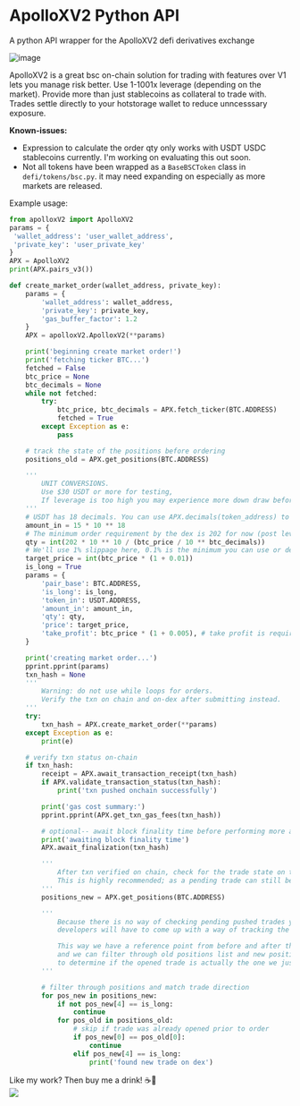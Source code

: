 # ApolloXV2 Python API
 A python API wrapper for the ApolloXV2 defi derivatives exchange

![image](https://github.com/RoscoeTheDog/ApolloXV2-Python-API/assets/54086262/d810942f-c0bb-4610-ac65-32727fd07a43)

ApolloXV2 is a great bsc on-chain solution for trading with features over V1 lets you manage risk better. Use 1-1001x leverage (depending on the market). Provide more than just stablecoins as collateral to trade with. Trades settle directly to your hotstorage wallet to reduce unncesssary exposure.

**Known-issues:**
+ Expression to calculate the order qty only works with USDT USDC stablecoins currently. I'm working on evaluating this out soon.
+ Not all tokens have been wrapped as a `BaseBSCToken` class in `defi/tokens/bsc.py`. it may need expanding on especially as more markets are released.

 
Example usage:
```python
from apolloxV2 import ApolloXV2
params = {
 'wallet_address': 'user_wallet_address',
 'private_key': 'user_private_key'
}
APX = ApolloXV2
print(APX.pairs_v3())

def create_market_order(wallet_address, private_key):
    params = {
        'wallet_address': wallet_address,
        'private_key': private_key,
        'gas_buffer_factor': 1.2
    }
    APX = apolloxV2.ApolloxV2(**params)

    print('beginning create market order!')
    print('fetching ticker BTC...')
    fetched = False
    btc_price = None
    btc_decimals = None
    while not fetched:
        try:
            btc_price, btc_decimals = APX.fetch_ticker(BTC.ADDRESS)
            fetched = True
        except Exception as e:
            pass

    # track the state of the positions before ordering
    positions_old = APX.get_positions(BTC.ADDRESS)

    '''
        UNIT CONVERSIONS.
        Use $30 USDT or more for testing,
        If leverage is too high you may experience more down draw before closing.
    '''
    # USDT has 18 decimals. You can use APX.decimals(token_address) to find this.
    amount_in = 15 * 10 ** 18
    # The minimum order requirement by the dex is 202 for now (post leverage)
    qty = int(202 * 10 ** 10 / (btc_price / 10 ** btc_decimals))
    # We'll use 1% slippage here, 0.1% is the minimum you can use or dex will throw error.
    target_price = int(btc_price * (1 + 0.01))
    is_long = True
    params = {
        'pair_base': BTC.ADDRESS,
        'is_long': is_long,
        'token_in': USDT.ADDRESS,
        'amount_in': amount_in,
        'qty': qty,
        'price': target_price,
        'take_profit': btc_price * (1 + 0.005), # take profit is required, sl is not.
    }

    print('creating market order...')
    pprint.pprint(params)
    txn_hash = None
    '''
        Warning: do not use while loops for orders.
        Verify the txn on chain and on-dex after submitting instead.
    '''
    try:
        txn_hash = APX.create_market_order(**params)
    except Exception as e:
        print(e)

    # verify txn status on-chain
    if txn_hash:
        receipt = APX.await_transaction_receipt(txn_hash)
        if APX.validate_transaction_status(txn_hash):
            print('txn pushed onchain successfully')

        print('gas cost summary:')
        pprint.pprint(APX.get_txn_gas_fees(txn_hash))

        # optional-- await block finality time before performing more actions.
        print('awaiting block finality time')
        APX.await_finalization(txn_hash)

        '''
            After txn verified on chain, check for the trade state on the dex.
            This is highly recommended; as a pending trade can still be cancelled and refunded by the dex.
        '''
        positions_new = APX.get_positions(BTC.ADDRESS)

        '''
            Because there is no way of checking pending pushed trades yet,
            developers will have to come up with a way of tracking the position state of the dex periodically.

            This way we have a reference point from before and after the order was pushed on chain,
            and we can filter through old positions list and new positions list 
            to determine if the opened trade is actually the one we just pushed.
        '''

        # filter through positions and match trade direction
        for pos_new in positions_new:
            if not pos_new[4] == is_long:
                continue
            for pos_old in positions_old:
                # skip if trade was already opened prior to order
                if pos_new[0] == pos_old[0]:
                    continue
                elif pos_new[4] == is_long:
                    print('found new trade on dex')


```

Like my work? Then buy me a drink! ☕🍺 <br>
[![](https://www.paypalobjects.com/en_US/i/btn/btn_donateCC_LG.gif)](https://www.paypal.com/donate/?hosted_button_id=9TUKFAZRVLH4W)
